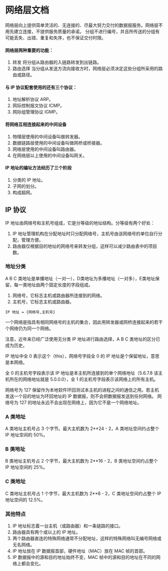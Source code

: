 # 网络层文档
网络层向上提供简单灵活的、无连接的、尽最大努力交付的数据报服务。网络层不用先建立连接，不提供服务质量的承诺。
分组不进行编号，并且所传送的分组有可能丢失、出错、重复和失序，也不保证交付时限。

#### 网络层两种重要的功能：
1. 转发 将分组从路由器的入链路转发到出链路。
2. 路由选择 当分组从发送方流向接收方时，网络层必须决定这些分组所采用的路由或路径。

#### 与 IP 协议配套使用的还有三个协议：
1. 地址解析协议 ARP。
2. 网际控制报文协议 ICMP。
3. 网际组管理协议 IGMP。

#### 将网络互相连接起来的中间设备
1. 物理层使用的中间设备叫做转发器。
2. 数据链路层使用的中间设备叫做网桥或桥接器。
3. 网络层使用的中间设备叫路由器。
4. 在网络层以上使用的中间设备叫网关。

#### IP 地址的编址方法经历了三个阶段
1. 分类的 IP 地址。
2. 子网的划分。
3. 构成超网。

## IP 协议
IP 地址由网络号和主机号组成，它是分等级的地址结构。分等级有两个好处：
1. IP 地址管理机构在分配地址时只分配网络号，主机号由该网络号的单位自行分配，管理方便。
2. 路由器仅根据目的地址的网络号来转发分组，这样可以减少路由表中的项目数。

### 地址分类
A B C 类地址是单播地址（一对一），D类地址为多播地址（一对多），E类地址保留，每一类地址由两个固定长度的字段组成。
1. 网络号，它标志主机或路由器所连接到的网络。
2. 主机号，它标志主机或路由器。
```
IP 地址 = {网络号,主机号}
```
一个网络是指具有相同网络号的主机的集合，因此用转发器或网桥连接起来的若干个网络仍为同一个网络。

注意，近年来已经广泛使用无分类 IP 地址进行路由选择，A B C 类地址的区分已成为历史。

IP 地址中全 0 表示这个（this），网络号字段全 0 的 IP 地址是个保留地址，意思是本网络。

全 0 的主机号字段表示该 IP 地址是本主机所连接到的单个网络地址（5.6.7.8 该主机所在的网络地址就是 5.0.0.0），全 1 的主机号字段表示该网络上的所有主机。

网络号为 127 保留作为本地软件环回测试本主机的进程之间的通信之用。若主机发送一个目的地址为环回地址的 IP 数据报，则不会把数据报发送到任何网络。
网络号为 127 的地址永远不会出现在网络上，因为它不是一个网络地址。

### A 类地址
A 类地址主机号占 3 个字节。最大主机数为 2**24 - 2，A 类地址空间约占整个 IP 地址空间的 50%。
### B 类地址
B 类地址主机号占 2 个字节，最大主机数为 2**16 - 2，B 类地址空间约占整个 IP 地址空间的 25%。
### C 类地址
C 类地址主机号占 1 个字节，最大主机数为 2**8 - 2，C 类地址空间约占整个 IP 地址空间的 12.5%。

### 其他特点
1. IP 地址标志着一台主机（或路由器）和一条链路的接口。
2. 路由器具有两个或以上的 IP 地址。
3. 两个路由器直连的特殊网络通常不分配地址，这样的特殊网络叫无编号网络或无名网络。
4. IP 地址放在 IP 数据报首部，硬件地址（MAC）放在 MAC 帧的首部。
5. IP 数据报中的源和目的地址始终不变，MAC 帧中的源和目的地址在不同的网络上都会变化。

